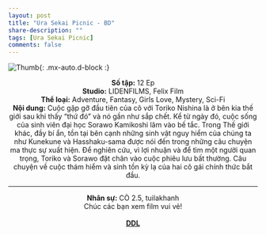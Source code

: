 ```yaml
---
layout: post
title: "Ura Sekai Picnic - BD"
share-description: ""
tags: [Ura Sekai Picnic]
comments: false
---
```


![Thumb](https://tpn-team.github.io/assets/img/ura_sekai_picnic_thumb.jpg){: .mx-auto.d-block :}
<center>
<b>Số tập:</b> 12 Ep <br>
<b>Studio:</b> LIDENFILMS, Felix Film <br>
<b>Thể loại:</b> Adventure, Fantasy, Girls Love, Mystery, Sci-Fi <br>
<b>Nội dung:</b> Cuộc gặp gỡ đầu tiên của cô với Toriko Nishina là ở bên kia thế giới sau khi thấy “thứ đó” và nó gần như sắp chết. Kể từ ngày đó, cuộc sống của sinh viên đại học Sorawo Kamikoshi lâm vào bế tắc. Trong Thế giới khác, đầy bí ẩn, tồn tại bên cạnh những sinh vật nguy hiểm của chúng ta như Kunekune và Hasshaku-sama được nói đến trong những câu chuyện ma thực sự xuất hiện. Để nghiên cứu, vì lợi nhuận và để tìm một người quan trọng, Toriko và Sorawo đặt chân vào cuộc phiêu lưu bất thường. Câu chuyện về cuộc thám hiểm và sinh tồn kỳ lạ của hai cô gái chính thức bắt đầu.
 <br>

<hr>

<b>Nhân sự:</b> CÒ 2.5, tuilakhanh <br>
Chúc các bạn xem film vui vẻ!<br><br>
<b><a href="https://github.com/TPN-Team/TPN-Team-DDL/blob/master/Ura%20Sekai%20Picnic.md">DDL</a></b> <br>
</center>
<!-- excerpt-end -->